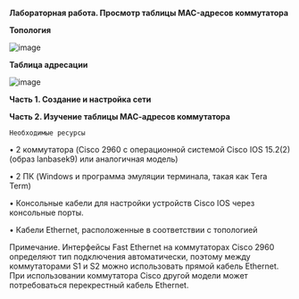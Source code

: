 **Лабораторная работа. Просмотр таблицы MAC-адресов коммутатора** 

**Топология**
 
![image](https://github.com/larakor/Network-/assets/164779961/28fde916-6862-46de-89bf-046710a11f4e)


**Таблица адресации**

![image](https://github.com/larakor/Network-/assets/164779961/55823ddc-117f-4bb5-bf31-7d00914ee7b9)


**Часть 1. Создание и настройка сети**

**Часть 2. Изучение таблицы МАС-адресов коммутатора**

	Необходимые ресурсы
 
•	2 коммутатора (Cisco 2960 с операционной системой Cisco IOS 15.2(2) (образ lanbasek9) или аналогичная модель)

•	2 ПК (Windows и программа эмуляции терминала, такая как Tera Term)

•	Консольные кабели для настройки устройств Cisco IOS через консольные порты.

•	Кабели Ethernet, расположенные в соответствии с топологией

Примечание. Интерфейсы Fast Ethernet на коммутаторах Cisco 2960 определяют тип подключения автоматически, поэтому между коммутаторами S1 и S2 можно использовать прямой кабель Ethernet. При использовании коммутатора Cisco другой модели может потребоваться перекрестный кабель Ethernet.
